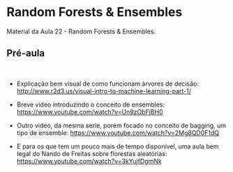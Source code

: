 # Random Forests & Ensembles
Material da Aula 22 - Random Forests & Ensembles.
​
## Pré-aula
​
- Explicação bem visual de como funcionam árvores de decisão: http://www.r2d3.us/visual-intro-to-machine-learning-part-1/

- Breve video introduzindo o conceito de ensembles: https://www.youtube.com/watch?v=Un9zObFjBH0

- Outro video, da mesma serie, porém focado no conceito de bagging, um tipo de ensemble: https://www.youtube.com/watch?v=2Mg8QD0F1dQ

- E para os que tem um pouco mais de tempo disponível, uma aula bem legal do Nando de Freitas sobre florestas aleatórias: https://www.youtube.com/watch?v=3kYujfDgmNk